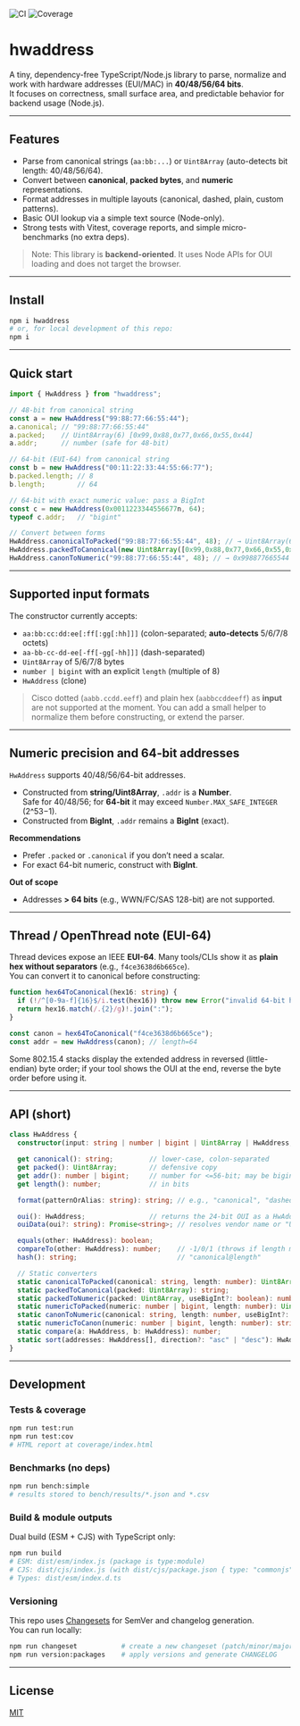 ![CI](https://github.com/develmts/hwaddress/actions/workflows/ci.yml/badge.svg)
![Coverage](https://img.shields.io/endpoint?url=https://raw.githubusercontent.com/develmts/hwaddress/main/badges/coverage.json)





# hwaddress

A tiny, dependency-free TypeScript/Node.js library to parse, normalize and work with hardware addresses (EUI/MAC) in **40/48/56/64 bits**.  
It focuses on correctness, small surface area, and predictable behavior for backend usage (Node.js).

---

## Features

- Parse from canonical strings (`aa:bb:...`) or `Uint8Array` (auto-detects bit length: 40/48/56/64).
- Convert between **canonical**, **packed bytes**, and **numeric** representations.
- Format addresses in multiple layouts (canonical, dashed, plain, custom patterns).
- Basic OUI lookup via a simple text source (Node-only).
- Strong tests with Vitest, coverage reports, and simple micro-benchmarks (no extra deps).

> Note: This library is **backend-oriented**. It uses Node APIs for OUI loading and does not target the browser.

---

## Install

```bash
npm i hwaddress
# or, for local development of this repo:
npm i
```

---

## Quick start

```ts
import { HwAddress } from "hwaddress";

// 48-bit from canonical string
const a = new HwAddress("99:88:77:66:55:44");
a.canonical; // "99:88:77:66:55:44"
a.packed;    // Uint8Array(6) [0x99,0x88,0x77,0x66,0x55,0x44]
a.addr;      // number (safe for 48-bit)

// 64-bit (EUI-64) from canonical string
const b = new HwAddress("00:11:22:33:44:55:66:77");
b.packed.length; // 8
b.length;        // 64

// 64-bit with exact numeric value: pass a BigInt
const c = new HwAddress(0x0011223344556677n, 64);
typeof c.addr;   // "bigint"

// Convert between forms
HwAddress.canonicalToPacked("99:88:77:66:55:44", 48); // → Uint8Array(6)
HwAddress.packedToCanonical(new Uint8Array([0x99,0x88,0x77,0x66,0x55,0x44])); // → "99:88:77:66:55:44"
HwAddress.canonToNumeric("99:88:77:66:55:44", 48); // → 0x998877665544
```

---

## Supported input formats

The constructor currently accepts:

- `aa:bb:cc:dd:ee[:ff[:gg[:hh]]]` (colon-separated; **auto-detects** 5/6/7/8 octets)
- `aa-bb-cc-dd-ee[-ff[-gg[-hh]]]` (dash-separated)
- `Uint8Array` of 5/6/7/8 bytes
- `number | bigint` with an explicit `length` (multiple of 8)
- `HwAddress` (clone)

> Cisco dotted (`aabb.ccdd.eeff`) and plain hex (`aabbccddeeff`) as **input** are not supported at the moment. You can add a small helper to normalize them before constructing, or extend the parser.

---

## Numeric precision and 64-bit addresses

`HwAddress` supports 40/48/56/64-bit addresses.

- Constructed from **string/Uint8Array**, `.addr` is a **Number**.  
  Safe for 40/48/56; for **64-bit** it may exceed `Number.MAX_SAFE_INTEGER` (2^53−1).
- Constructed from **BigInt**, `.addr` remains a **BigInt** (exact).

**Recommendations**
- Prefer `.packed` or `.canonical` if you don’t need a scalar.
- For exact 64-bit numeric, construct with **BigInt**.

**Out of scope**
- Addresses **> 64 bits** (e.g., WWN/FC/SAS 128-bit) are not supported.

---

## Thread / OpenThread note (EUI-64)

Thread devices expose an IEEE **EUI-64**. Many tools/CLIs show it as **plain hex without separators** (e.g., `f4ce3638d6b665ce`).  
You can convert it to canonical before constructing:

```ts
function hex64ToCanonical(hex16: string) {
  if (!/^[0-9a-f]{16}$/i.test(hex16)) throw new Error("invalid 64-bit hex");
  return hex16.match(/.{2}/g)!.join(":");
}

const canon = hex64ToCanonical("f4ce3638d6b665ce");
const addr = new HwAddress(canon); // length=64
```

Some 802.15.4 stacks display the extended address in reversed (little-endian) byte order; if your tool shows the OUI at the end, reverse the byte order before using it.

---

## API (short)

```ts
class HwAddress {
  constructor(input: string | number | bigint | Uint8Array | HwAddress, lengthOverride?: number);

  get canonical(): string;         // lower-case, colon-separated
  get packed(): Uint8Array;        // defensive copy
  get addr(): number | bigint;     // number for <=56-bit; may be bigint if constructed with BigInt
  get length(): number;            // in bits

  format(patternOrAlias: string): string; // e.g., "canonical", "dashed", "plain", or custom 'x' patterns

  oui(): HwAddress;                // returns the 24-bit OUI as a HwAddress
  ouiData(oui?: string): Promise<string>; // resolves vendor name or "Undefined"

  equals(other: HwAddress): boolean;
  compareTo(other: HwAddress): number;    // -1/0/1 (throws if length mismatch)
  hash(): string;                         // "canonical@length"

  // Static converters
  static canonicalToPacked(canonical: string, length: number): Uint8Array;
  static packedToCanonical(packed: Uint8Array): string;
  static packedToNumeric(packed: Uint8Array, useBigInt?: boolean): number | bigint;
  static numericToPacked(numeric: number | bigint, length: number): Uint8Array;
  static canonToNumeric(canonical: string, length: number, useBigInt?: boolean): number | bigint;
  static numericToCanon(numeric: number | bigint, length: number): string;
  static compare(a: HwAddress, b: HwAddress): number;
  static sort(addresses: HwAddress[], direction?: "asc" | "desc"): HwAddress[];
}
```

---

## Development

### Tests & coverage
```bash
npm run test:run
npm run test:cov
# HTML report at coverage/index.html
```

### Benchmarks (no deps)
```bash
npm run bench:simple
# results stored to bench/results/*.json and *.csv
```

### Build & module outputs
Dual build (ESM + CJS) with TypeScript only:
```bash
npm run build
# ESM: dist/esm/index.js (package is type:module)
# CJS: dist/cjs/index.js (with dist/cjs/package.json { type: "commonjs" })
# Types: dist/esm/index.d.ts
```

### Versioning
This repo uses [Changesets](https://github.com/changesets/changesets) for SemVer and changelog generation.  
You can run locally:
```bash
npm run changeset           # create a new changeset (patch/minor/major)
npm run version:packages    # apply versions and generate CHANGELOG
```

---

## License

[MIT](./LICENSE.md)
